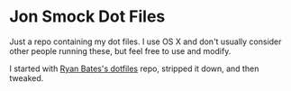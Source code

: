 # Jon Smock Dot Files

Just a repo containing my dot files. I use OS X and don't usually consider other people running these, but feel free to use and modify.

I started with [Ryan Bates's dotfiles](https://github.com/ryanb/dotfiles) repo, stripped it down, and then tweaked.
